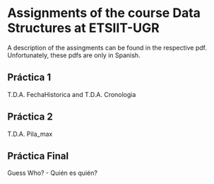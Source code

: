 # Assignments of the course Data Structures at ETSIIT-UGR
A description of the assingments can be found in the respective pdf. Unfortunately, these pdfs are only in Spanish.
## Práctica 1
T.D.A. FechaHistorica and T.D.A. Cronologia
## Práctica 2
T.D.A. Pila_max
## Práctica Final
Guess Who? - Quién es quién?

